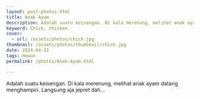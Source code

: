 ```yaml
---
layout: post-photos.html
title: Anak Ayam
description: Adalah suatu keisengan. Di kala merenung, melihat anak ayam datang menghampiri. Langsung aja jepret dah
keyword: Chick, chicken.
cover: 
  - url: /assets/photos/chick.jpg
thumbnail: /assets/photos/thumbnail/chick.jpg
date: 2024-04-22
tags: Hewan
permalink: /photos/Anak-Ayam.html

---
```

Adalah suatu keisengan. Di kala merenung, melihat anak ayam datang menghampiri. Langsung aja jepret dah...